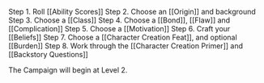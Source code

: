 
Step 1. Roll [[Ability Scores]]
Step 2. Choose an [[Origin]] and background
Step 3. Choose a [[Class]]
Step 4. Choose a [[Bond]], [[Flaw]] and [[Complication]]
Step 5. Choose a [[Motivation]]
Step 6. Craft your [[Beliefs]]
Step 7.  Choose a [[Character Creation Feat]], and optional [[Burden]]
Step 8. Work through the [[Character Creation Primer]] and [[Backstory Questions]]

The Campaign will begin at Level 2.





